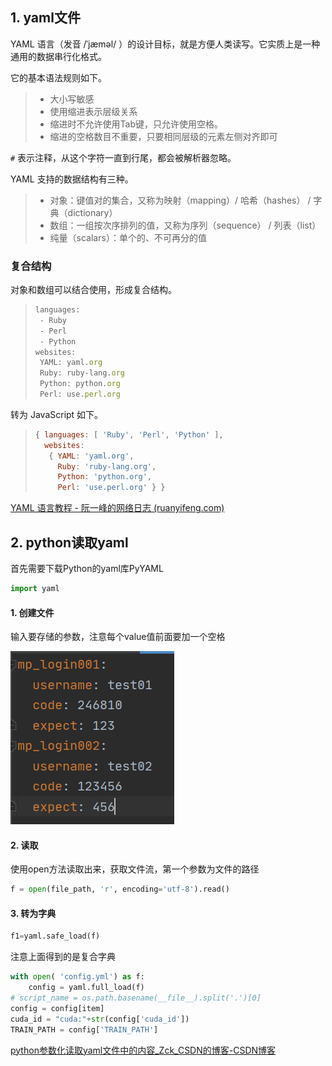 ## 1. yaml文件

YAML 语言（发音 /ˈjæməl/ ）的设计目标，就是方便人类读写。它实质上是一种通用的数据串行化格式。

它的基本语法规则如下。

> - 大小写敏感
> - 使用缩进表示层级关系
> - 缩进时不允许使用Tab键，只允许使用空格。
> - 缩进的空格数目不重要，只要相同层级的元素左侧对齐即可

`#` 表示注释，从这个字符一直到行尾，都会被解析器忽略。

YAML 支持的数据结构有三种。

> - 对象：键值对的集合，又称为映射（mapping）/ 哈希（hashes） / 字典（dictionary）
> - 数组：一组按次序排列的值，又称为序列（sequence） / 列表（list）
> - 纯量（scalars）：单个的、不可再分的值

### 复合结构

对象和数组可以结合使用，形成复合结构。

> ```javascript
> languages:
>  - Ruby
>  - Perl
>  - Python 
> websites:
>  YAML: yaml.org 
>  Ruby: ruby-lang.org 
>  Python: python.org 
>  Perl: use.perl.org 
> ```

转为 JavaScript 如下。

> ```javascript
> { languages: [ 'Ruby', 'Perl', 'Python' ],
>   websites: 
>    { YAML: 'yaml.org',
>      Ruby: 'ruby-lang.org',
>      Python: 'python.org',
>      Perl: 'use.perl.org' } }
> ```

[YAML 语言教程 - 阮一峰的网络日志 (ruanyifeng.com)](https://www.ruanyifeng.com/blog/2016/07/yaml.html)



## 2. python读取yaml

首先需要下载Python的yaml库PyYAML

```python
import yaml
```

#### 1. 创建文件

输入要存储的参数，注意每个value值前面要加一个空格

![img](../imags/20200728172335624.png)

#### 2. 读取

使用open方法读取出来，获取文件流，第一个参数为文件的路径

```python
f = open(file_path, 'r', encoding='utf-8').read()
```

#### 3. 转为字典

```python
f1=yaml.safe_load(f)
```

注意上面得到的是复合字典

```python
with open( 'config.yml') as f:
    config = yaml.full_load(f)
# script_name = os.path.basename(__file__).split('.')[0]
config = config[item]
cuda_id = "cuda:"+str(config['cuda_id'])
TRAIN_PATH = config['TRAIN_PATH']
```





[python参数化读取yaml文件中的内容_Zck_CSDN的博客-CSDN博客](https://blog.csdn.net/Zck_CSDN/article/details/107640967)